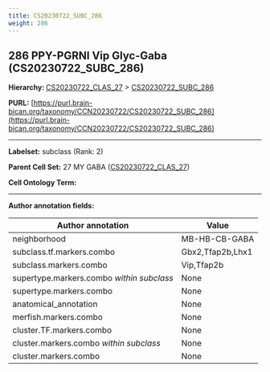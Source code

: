 ```yaml
---
title: CS20230722_SUBC_286
weight: 286
---
```

## 286 PPY-PGRNl Vip Glyc-Gaba (CS20230722_SUBC_286)
<b>Hierarchy: </b>
[CS20230722_CLAS_27](../CS20230722_CLAS_27) >
[CS20230722_SUBC_286](../CS20230722_SUBC_286)

**PURL:** [https://purl.brain-bican.org/taxonomy/CCN20230722/CS20230722_SUBC_286](https://purl.brain-bican.org/taxonomy/CCN20230722/CS20230722_SUBC_286)

---


**Labelset:** subclass (Rank: 2)

**Parent Cell Set:** 27 MY GABA ([CS20230722_CLAS_27](../CS20230722_CLAS_27))



**Cell Ontology Term:** 

[MARKER GENES.]: #


---

[TRANSFERRED ANNOTATIONS.]: #


[AUTHOR ANNOTATION FIELDS.]: #


**Author annotation fields:**

| Author annotation | Value |
|-------------------|-------|
|neighborhood|MB-HB-CB-GABA|
|subclass.tf.markers.combo|Gbx2,Tfap2b,Lhx1|
|subclass.markers.combo|Vip,Tfap2b|
|supertype.markers.combo _within subclass_|None|
|supertype.markers.combo|None|
|anatomical_annotation|None|
|merfish.markers.combo|None|
|cluster.TF.markers.combo|None|
|cluster.markers.combo _within subclass_|None|
|cluster.markers.combo|None|
